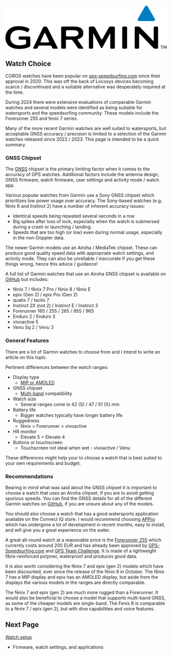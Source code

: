 ![GP3S Logo](../img/Garmin_logo_2006.png)



## Watch Choice

COROS watches have been popular on [gps-speedsurfing.com](https://www.gps-speedsurfing.com/) since their approval in 2020. This was off the back of Locosys devices becoming scarce / discontinued and a suitable alternative was desperately required at the time.

During 2024 there were extensive evaluations of comparable Garmin watches and several models were identified as being suitable for watersports and the speedsurfing community. These models include the Forerunner 255 and fenix 7 series.

Many of the more recent Garmin watches are well suited to watersports, but acceptable GNSS accuracy / precision is limited to a selection of the Garmin watches released since 2022 / 2023. This page is intended to be a quick summary. 



### GNSS Chipset

The [GNSS](https://en.wikipedia.org/wiki/Satellite_navigation) chipset is the primary limiting factor when it comes to the accuracy of GPS watches. Additional factors include the antenna design, GNSS firmware, watch firmware, user settings and activity mode / watch app.

Various popular watches from Garmin use a Sony GNSS chipset which prioritizes low power usage over accuracy. The Sony-based watches (e.g. fēnix 6 and Instinct 2) have a number of inherent accuracy issues:

- Identical speeds being repeated several seconds in a row
- Big spikes after loss of lock, especially when the watch is submersed during a crash or launching / landing.
- Speeds that are too high (or low) even during normal usage, especially in the non-Doppler data.

The newer Garmin models use an Airoha / MediaTek chipset. These can produce good quality speed data with appropriate watch settings, and activity mode. They can also be unreliable / inaccurate if you get these things wrong, hence this advice / guidance!

A full list of Garmin watches that use an Airoha GNSS chipset is available on [GitHub](https://logiqx.github.io/gps-details/devices/garmin/watches/) but includes:

- fēnix 7 / fēnix 7 Pro / fēnix 8 / fēnix E
- epix (Gen 2) / epix Pro (Gen 2)
- quatix 7 / tactix 7
- Instinct 2X (not 2) / Instinct E / Instinct 3
- Forerunner 165 / 255 / 265 / 955 / 965
- Enduro 2 / Enduro 3
- vívoactive 5
- Venu Sq 2 / Venu 3



### General Features

There are a lot of Garmin watches to choose from and I intend to write an article on this topic.

Pertinent differences between the watch ranges:

- Display type
  - [MIP or AMOLED](https://lifehacker.com/health/which-is-better-smart-watch-display-mip-vs-amoled)
- GNSS chipset
  - [Multi-band](https://support.garmin.com/en-GB/?faq=9NWiPDU4gM0JWMfdWFol7A) compatibility
- Watch size
  - Several ranges come in 42 (S) / 47 / 51 (X) mm
- Battery life
  - Bigger watches typically have longer battery life
- Ruggedness
  - fēnix > Forerunner > vívoactive
- HR monitor
  - Elevate 5 > Elevate 4
- Buttons or touchscreen
  - Touchscreen not ideal when wet - vívoactive / Venu

These differences might help your to choose a watch that is best suited to your own requirements and budget.



### Recommendations

Bearing in mind what was said about the GNSS chipset it is important to choose a watch that uses an Airoha chipset, if you are to avoid getting spurious speeds. You can find the GNSS details for all of the different Garmin watches on [GitHub](https://logiqx.github.io/gps-details/devices/garmin/watches/), if you are unsure about any of the models.

You should also choose a watch that has a good watersports application available on the Connect IQ store. I would recommend choosing [APPro](https://apps.garmin.com/apps/9567700b-6587-44be-9708-879bfc844791?tid=0) which has undergone a lot of development in recent months, easy to install, and will give you a great experience on the water.

A great all-round watch at a reasonable price is the [Forerunner 255](https://www.garmin.com/en-GB/p/7801390) which currently costs around 200 EUR and has already been approved by [GPS-Speedsurfing.com](https://www.gps-speedsurfing.com/) and [GPS Team Challenge](https://www.gpsteamchallenge.com.au/). It is made of a lightweight fibre-reinforced polymer, waterproof and produces good data.

It is also worth considering the fēnix 7 and epix (gen 2) models which have been discounted, ever since the release of the fēnix 8 in October. The fēnix 7 has a MIP display and epix has an AMOLED display, but aside from the displays the various models in the ranges are directly comparable.

The fēnix 7 and epix (gen 2) are much more rugged than a Forerunner. It would also be beneficial to choose a model that supports multi-band GNSS, as some of the cheaper models are single-band. The Fenix 8 is comparable to a fēnix 7  / epix (gen 2), but with dive capabilities and voice features.



## Next Page

[Watch setup](../setup/README.md)

- Firmware, watch settings, and applications

